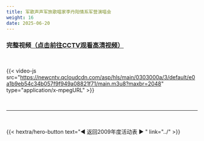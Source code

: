 ```yaml
---
title: 军歌声声军旅歌唱家李丹阳情系军营演唱会
weight: 16
date: 2025-06-20
---
```


### 完整视频[（点击前往CCTV观看高清视频）](https://tv.cctv.com/2009/08/17/VIDEmxI4wmPguCKDX6pQsm2H090817.shtml)

<br>

{{< video-js src="https://newcntv.qcloudcdn.com/asp/hls/main/0303000a/3/default/e0a1b9eb54c34b057f9f949a08821f71/main.m3u8?maxbr=2048" type="application/x-mpegURL" >}}




<br>
<hr>
<br>

{{< hextra/hero-button text="◀ 返回2009年度活动表 ▶ " link="../" >}}